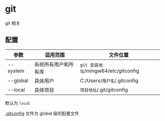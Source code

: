 # git

git 相关

## 配置

| 参数 | 适用范围 | 文件位置 |
|---|---|---|
| --system | 系统所有用户和所有库 | `git 安装地址`/mingw64/etc/gitconfig |
| --global | 具体用户 | C:/Users/`用户名`/.gitconfig |
| --local | 具体项目 | `项目地址`/.git/gitconfig |

默认为 `local`

[.gitconfig](.gitconfig) 文件为 global 级的配置文件
